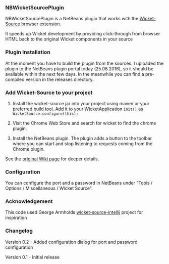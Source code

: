 ### NBWicketSourcePlugin

NBWicketSourcePlugin is a NetBeans plugin that works with the
[Wicket-Source](https://github.com/jennybrown8/wicket-source) browser extension.

It speeds up Wicket development by providing click-through from browser HTML back to the original Wicket components in your source

### Plugin Installation

At the moment you have to build the plugin from the sources. I uploaded the plugin to the NetBeans plugin portal today (25.08.2016), so it should be available within the next few days. 
In the meanwhile you can find a pre-compiled version in the releases directory.

### Add Wicket-Source to your project

1. Install the wicket-source jar into your project using maven or your preferred build tool.  Add it to your WicketApplication `init()` as
     `WicketSource.configure(this);`

2. Visit the Chrome Web Store and search for wicket to find the chrome plugin.

3. Install the NetBeans plugin. The plugin adds a button to the toolbar where you can start and stop listening to requests coming from the Chrome plugin.

See the [original Wiki page](https://github.com/jennybrown8/wicket-source/wiki) for deeper details.

### Configuration

You can configure the port and a password in NetBeans under "Tools / Options / Miscellaneous / Wicket Source".

### Acknowledgement

This code used George Armholds [wicket-source-intellij](https://github.com/armhold/wicket-source-intellij) project for inspiration

### Changelog

Version 0.2 - Added configuration dialog for port and password configuration

Version 0.1 - Initial release
